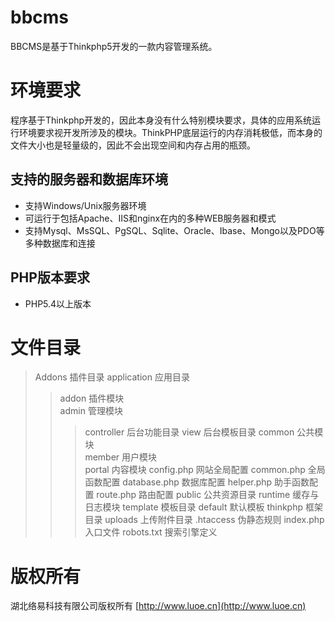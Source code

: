 ﻿# bbcms
BBCMS是基于Thinkphp5开发的一款内容管理系统。

# 环境要求
程序基于Thinkphp开发的，因此本身没有什么特别模块要求，具体的应用系统运行环境要求视开发所涉及的模块。ThinkPHP底层运行的内存消耗极低，而本身的文件大小也是轻量级的，因此不会出现空间和内存占用的瓶颈。

## 支持的服务器和数据库环境
*   支持Windows/Unix服务器环境
*   可运行于包括Apache、IIS和nginx在内的多种WEB服务器和模式
*   支持Mysql、MsSQL、PgSQL、Sqlite、Oracle、Ibase、Mongo以及PDO等多种数据库和连接

## PHP版本要求
*   PHP5.4以上版本

#	文件目录
> Addons						插件目录
> application					应用目录
>> addon						插件模块  
>> admin						管理模块
>>> controller				后台功能目录
>>> view						后台模板目录
>> common					公共模块    
>> member					用户模块    
>> portal						内容模块
>> config.php					网站全局配置
>> common.php				全局函数配置
>> database.php			数据库配置
>> helper.php				助手函数配置
>> route.php					路由配置
> public							公共资源目录
> runtime						缓存与日志模块
> template						模板目录
>> default						默认模板
> thinkphp						框架目录
> uploads						上传附件目录
> .htaccess					伪静态规则
> index.php					入口文件
> robots.txt					搜索引擎定义

# 版权所有
湖北络易科技有限公司版权所有
[http://www.luoe.cn](http://www.luoe.cn)